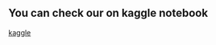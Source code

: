 ## You can check our on kaggle notebook
[kaggle](https://www.kaggle.com/code/astrofic7/finetuning)

